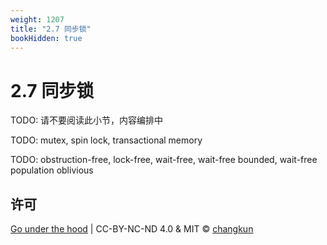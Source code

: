 ```yaml
---
weight: 1207
title: "2.7 同步锁"
bookHidden: true
---
```


# 2.7 同步锁

TODO: 请不要阅读此小节，内容编排中


TODO: mutex, spin lock, transactional memory

TODO: obstruction-free, lock-free, wait-free, wait-free bounded, wait-free population oblivious

## 许可

[Go under the hood](https://github.com/golang-design/under-the-hood) | CC-BY-NC-ND 4.0 & MIT &copy; [changkun](https://changkun.de)
